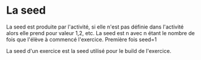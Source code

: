 # La seed


La seed est produite par l'activité, si elle n'est pas définie dans l'activité alors elle prend pour valeur 1,2, etc.
La seed est n avec n étant le nombre de fois que l'élève à commencé l'exercice.
Première fois seed=1


La seed d'un exercice est la seed utilisé pour le build de l'exercice.


